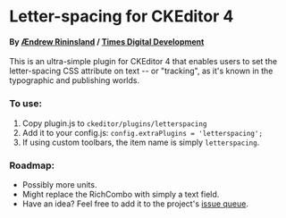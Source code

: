 # Letter-spacing for CKEditor 4
#### By [Ændrew Rininsland](http://www.twitter.com/aendrew) / [Times Digital Development](http://timesdigitaldevelopment.tumblr.com)

This is an ultra-simple plugin for CKEditor 4 that enables users to set the
letter-spacing CSS attribute on text -- or "tracking", as it's known in the
typographic and publishing worlds.

### To use:

1. Copy plugin.js to `ckeditor/plugins/letterspacing`
2. Add it to your config.js: `config.extraPlugins = 'letterspacing';`
3. If using custom toolbars, the item name is simply `letterspacing`.

### Roadmap:

* Possibly more units.
* Might replace the RichCombo with simply a text field.
* Have an idea? Feel free to add it to the project's [issue queue](https://github.com/times/ckeditor-letterspacing/issues).


